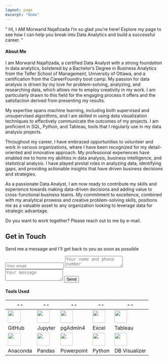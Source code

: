```yaml
---
layout: page
excerpt: "Home"
---
```


“ HI, I AM Morwarid Najafizada
I’m so glad you’re here! Explore my page to see how I can help you break into Data Analytics and build a successful career. ”

    
    
#### About Me
I am Morwarid Najafizada, a certified Data Analyst with a strong foundation in data analytics, bolstered by a Bachelor’s Degree in Business Analytics from the Telfer School of Management, University of Ottawa, and a certification from the CareerFoundry boot camp. My passion for data analysis is driven by my love for problem-solving, analyzing, and researching data, which allows me to employ creativity in my work. I am particularly drawn to this field for the engaging process it offers and the satisfaction derived from presenting my results.

My expertise spans machine learning, including both supervised and unsupervised algorithms, and I am skilled in using data visualization techniques to effectively communicate the outcomes of my projects. I am proficient in SQL, Python, and Tableau, tools that I regularly use in my data analysis projects.

Throughout my career, I have embraced opportunities to volunteer and work in various organizations, where I have been recognized for my detail-oriented and innovative approach. My professional experiences have enabled me to hone my abilities in data analysis, business intelligence, and statistical analysis. I have played pivotal roles in analyzing data, identifying gaps, and providing actionable insights that have driven business decisions and strategies.

As a passionate Data Analyst, I am now ready to contribute my skills and experience towards making data-driven decisions and adding value to cross-functional business teams. My commitment to excellence, combined with my analytical prowess and creative problem-solving skills, positions me as a valuable asset to any organization looking to leverage data for strategic advantage.

Do you want to work together? Please reach out to me by e-mail. 


<div id="contact">
        <h2>Get in Touch</h2>
        
Send me a message and I'll get back to you as soon as possible   
         <div id="contact-form">
                <form action="https://formspree.io/mpzyqdng" method="POST">
                <input type="hidden" name="_subject" value="Contact request from personal website" />
                <input type="email" name="_replyto" placeholder="Your email" required>
                <textarea name="message" placeholder="Your name and phone number" required></textarea>
                <textarea name="message" placeholder="Your message" required></textarea>
                <button type="submit">Send</button>
            </form>
        </div>
    </div>



#### Tools Used 

 --|--|--|--|--|
---------------| ----------------- |----------------|------------|------|
<img src="https://morwarid1.github.io/images/Tools/Github.png" width="40">| <img src="https://morwarid1.github.io/images/Tools/Jupyter-Notebook.png" width="40"> | <img src="https://morwarid1.github.io/images/Tools/pgAdmin4.png" width="40">|<img src="https://morwarid1.github.io/images/Tools/Microsoft-Excel.png" width="40"> |<img src="https://morwarid1.github.io/images/Tools/Tableau.png" width="40"> |
GitHub | Jupyter |pgAdmin4 | Excel | Tableau |
<img src="https://morwarid1.github.io/images/Tools/Anaconda.png" width="40">| <img src="https://morwarid1.github.io/images/Tools/Pandas.png" width="40"> |<img src="https://morwarid1.github.io/images/Tools/Microsoft-Powerpoint.png" width="40"> |<img src="https://morwarid1.github.io/images/Tools/Python.png" width="40"> |<img src="https://morwarid1.github.io/images/Tools/DB-Visualizer.png" width="40"> | 
Anaconda | Pandas | Powerpoint | Python | DB Visualizer |



